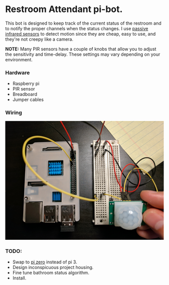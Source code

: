 # Restroom Attendant pi-bot.
 
This bot is designed to keep track of the current status of the restroom and to notify the proper channels when the status changes. I use [passive infrared sensors](https://en.wikipedia.org/wiki/Passive_infrared_sensor) to detect motion since they are cheap, easy to use, and they're not creepy like a camera.
 
__NOTE:__ Many PIR sensors have a couple of knobs that allow you to adjust the sensitivity and time-delay. These settings may vary depending on your environment.

### Hardware
* Raspberry pi
* PIR sensor
* Breadboard
* Jumper cables

### Wiring
![Breadboard](/docs/breadboard.jpg "Wiring PIR sensor to Raspberry Pi.")

### TODO:
 - Swap to [pi zero](https://www.raspberrypi.org/products/raspberry-pi-zero-w/) instead of pi 3.
 - Design inconspicuous project housing.
 - Fine tune bathroom status algorithm.
 - Install.